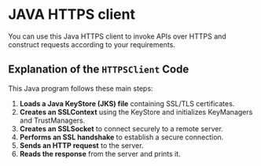 # JAVA HTTPS client

You can use this Java HTTPS client to invoke APIs over HTTPS and construct requests according to your requirements.

## Explanation of the `HTTPSClient` Code

This Java program follows these main steps:

1. **Loads a Java KeyStore (JKS) file** containing SSL/TLS certificates.
2. **Creates an SSLContext** using the KeyStore and initializes KeyManagers and TrustManagers.
3. **Creates an SSLSocket** to connect securely to a remote server.
4. **Performs an SSL handshake** to establish a secure connection.
5. **Sends an HTTP request** to the server.
6. **Reads the response** from the server and prints it.
